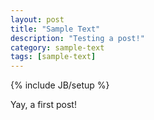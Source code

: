 ```yaml
---
layout: post
title: "Sample Text"
description: "Testing a post!"
category: sample-text
tags: [sample-text]
---
```

{% include JB/setup %}

Yay, a first post!